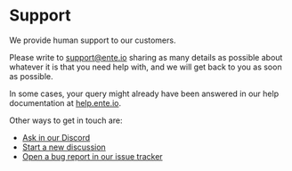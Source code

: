 # Support

We provide human support to our customers.

Please write to [support@ente.io](mailto:support@ente.io) sharing as many
details as possible about whatever it is that you need help with, and we will
get back to you as soon as possible.

In some cases, your query might already have been answered in our help
documentation at [help.ente.io](https://help.ente.io).

Other ways to get in touch are:

* [Ask in our Discord](https://discord.gg/z2YVKkycX3)
* [Start a new
  discussion](https://github.com/ente-io/ente/discussions/new?category=q-a)
* [Open a bug report in our issue
  tracker](https://github.com/ente-io/ente/issues/)

